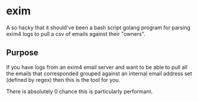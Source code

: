 # exim

A so hacky that it should've been a bash script golang program for parsing exim4 logs to pull a csv of emails against their "owners".

## Purpose

If you have logs from an exim4 email server and want to be able to pull all the emails that corresponded grouped against an internal email address set (defined by regex) then this is the tool for you.

There is absolutely 0 chance this is particularly performant.